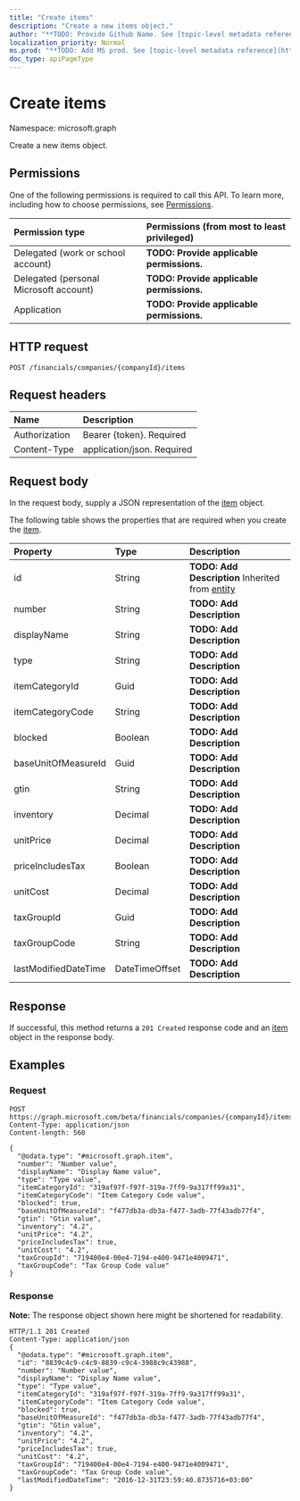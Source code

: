 ```yaml
---
title: "Create items"
description: "Create a new items object."
author: "**TODO: Provide Github Name. See [topic-level metadata reference](https://msgo.azurewebsites.net/add/document/guidelines/metadata.html#topic-level-metadata)**"
localization_priority: Normal
ms.prod: "**TODO: Add MS prod. See [topic-level metadata reference](https://msgo.azurewebsites.net/add/document/guidelines/metadata.html#topic-level-metadata)**"
doc_type: apiPageType
---
```


# Create items

Namespace: microsoft.graph

Create a new items object.

## Permissions
One of the following permissions is required to call this API. To learn more, including how to choose permissions, see [Permissions](/concepts/permissions-reference.md).

|Permission type|Permissions (from most to least privileged)|
|:---|:---|
|Delegated (work or school account)|**TODO: Provide applicable permissions.**|
|Delegated (personal Microsoft account)|**TODO: Provide applicable permissions.**|
|Application|**TODO: Provide applicable permissions.**|

## HTTP request
<!-- {
  "blockType": "ignored"
}
-->
``` http
POST /financials/companies/{companyId}/items
```

## Request headers
|Name|Description|
|:---|:---|
|Authorization|Bearer {token}. Required|
|Content-Type|application/json. Required|

## Request body
In the request body, supply a JSON representation of the [item](../resources/item.md) object.

The following table shows the properties that are required when you create the [item](../resources/item.md).

|Property|Type|Description|
|:---|:---|:---|
|id|String|**TODO: Add Description** Inherited from [entity](../resources/entity.md)|
|number|String|**TODO: Add Description**|
|displayName|String|**TODO: Add Description**|
|type|String|**TODO: Add Description**|
|itemCategoryId|Guid|**TODO: Add Description**|
|itemCategoryCode|String|**TODO: Add Description**|
|blocked|Boolean|**TODO: Add Description**|
|baseUnitOfMeasureId|Guid|**TODO: Add Description**|
|gtin|String|**TODO: Add Description**|
|inventory|Decimal|**TODO: Add Description**|
|unitPrice|Decimal|**TODO: Add Description**|
|priceIncludesTax|Boolean|**TODO: Add Description**|
|unitCost|Decimal|**TODO: Add Description**|
|taxGroupId|Guid|**TODO: Add Description**|
|taxGroupCode|String|**TODO: Add Description**|
|lastModifiedDateTime|DateTimeOffset|**TODO: Add Description**|



## Response
If successful, this method returns a `201 Created` response code and an [item](../resources/item.md) object in the response body.

## Examples

### Request
<!-- {
  "blockType": "request",
  "name": "create_item_from_"
}
-->
``` http
POST https://graph.microsoft.com/beta/financials/companies/{companyId}/items
Content-Type: application/json
Content-length: 560

{
  "@odata.type": "#microsoft.graph.item",
  "number": "Number value",
  "displayName": "Display Name value",
  "type": "Type value",
  "itemCategoryId": "319af97f-f97f-319a-7ff9-9a317ff99a31",
  "itemCategoryCode": "Item Category Code value",
  "blocked": true,
  "baseUnitOfMeasureId": "f477db3a-db3a-f477-3adb-77f43adb77f4",
  "gtin": "Gtin value",
  "inventory": "4.2",
  "unitPrice": "4.2",
  "priceIncludesTax": true,
  "unitCost": "4.2",
  "taxGroupId": "719400e4-00e4-7194-e400-9471e4009471",
  "taxGroupCode": "Tax Group Code value"
}
```

### Response
**Note:** The response object shown here might be shortened for readability.
<!-- {
  "blockType": "response",
  "truncated": true,
  "@odata.type": "microsoft.graph.item"
}
-->
``` http
HTTP/1.1 201 Created
Content-Type: application/json
{
  "@odata.type": "#microsoft.graph.item",
  "id": "8839c4c9-c4c9-8839-c9c4-3988c9c43988",
  "number": "Number value",
  "displayName": "Display Name value",
  "type": "Type value",
  "itemCategoryId": "319af97f-f97f-319a-7ff9-9a317ff99a31",
  "itemCategoryCode": "Item Category Code value",
  "blocked": true,
  "baseUnitOfMeasureId": "f477db3a-db3a-f477-3adb-77f43adb77f4",
  "gtin": "Gtin value",
  "inventory": "4.2",
  "unitPrice": "4.2",
  "priceIncludesTax": true,
  "unitCost": "4.2",
  "taxGroupId": "719400e4-00e4-7194-e400-9471e4009471",
  "taxGroupCode": "Tax Group Code value",
  "lastModifiedDateTime": "2016-12-31T23:59:40.8735716+03:00"
}
```

